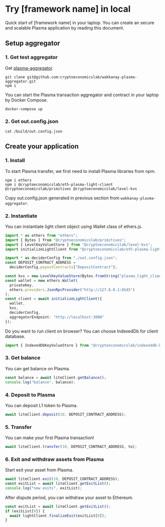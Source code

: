 # Try [framework name] in local

Quick start of [framework name] in your laptop.
You can create an secure and scalable Plasma application by reading this document.

## Setup aggregator

### 1. Get test aggregator

Get [plasma-aggregator](https://github.com/cryptoeconomicslab/wakkanay-plasma-aggregator).

```
git clone git@github.com:cryptoeconomicslab/wakkanay-plasma-aggregator.git
npm i
```

You can start the Plasma transaction aggregator and contract in your laptop by Docker Compose.

```
docker-compose up
```

### 2. Get out.config.json

```
cat /build/out.config.json
```

## Create your application

### 1. Install

To start Plasma transfer, we first need to install Plasma libraries from npm.

```
npm i ethers
npm i @cryptoeconomicslab/eth-plasma-light-client @cryptoeconomicslab/primitives @cryptoeconomicslab/level-kvs
```

Copy out.config.json generated in previous section from `wakkanay-plasma-aggregator`.

### 2. Instantiate

You can instantiate light client object using Wallet class of ethers.js.

```typescript
import * as ethers from "ethers";
import { Bytes } from "@cryptoeconomicslab/primitives";
import { LevelKeyValueStore } from "@cryptoeconomicslab/level-kvs";
import initializeLightClient from "@cryptoeconomicslab/eth-plasma-light-client";

import * as deciderConfig from "./out.config.json";
const DEPOSIT_CONTRACT_ADDRESS =
  deciderConfig.payoutContracts["DepositContract"];

const kvs = new LevelKeyValueStore(Bytes.fromString("plasma_light_client"));
const wallet = new ethers.Wallet(
  privateKey,
  ethers.providers.JsonRpcProvider("http://127.0.0.1:8545")
);
const client = await initializeLightClient({
  wallet,
  kvs,
  deciderConfig,
  aggregatorEndpoint: "http://localhost:3000"
});
```

Do you want to run client on browser? You can choose IndexedDb for client database.

```typescript
import { IndexedDbKeyValueStore } from "@cryptoeconomicslab/indexeddb-kvs";
```

### 3. Get balance

You can get balance on Plasma.

```typescript
const balance = await liteClient.getBalance();
console.log("balance", balance);
```

### 4. Deposit to Plasma

You can deposit L1 token to Plasma.

```typescript
await liteClient.deposit(10, DEPOSIT_CONTRACT_ADDRESS);
```

### 5. Transfer

You can make your first Plasma transaction!

```typescript
await liteClient.transfer(10, DEPOSIT_CONTRACT_ADDRESS, to);
```

### 6. Exit and withdraw assets from Plasma

Start exit your asset from Plasma.

```typescript
await liteClient.exit(10, DEPOSIT_CONTRACT_ADDRESS);
const exitList = await liteClient.getExitList();
console.log("new exits", exitList);
```

After dispute period, you can withdraw your asset to Ethereum.

```typescript
const exitList = await liteClient.getExitList();
if (exitList[0]) {
  await lightClient.finalizeExit(exitList[0]);
}
```
